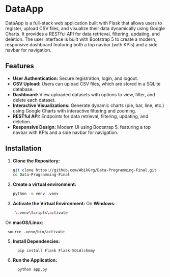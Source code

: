 # DataApp

DataApp is a full-stack web application built with Flask that allows users to register, upload CSV files, and visualize their data dynamically using Google Charts. It provides a RESTful API for data retrieval, filtering, updating, and deletion. The user interface is built with Bootstrap 5 to create a modern, responsive dashboard featuring both a top navbar (with KPIs) and a side navbar for navigation.

## Features

- **User Authentication:** Secure registration, login, and logout.
- **CSV Upload:** Users can upload CSV files, which are stored in a SQLite database.
- **Dashboard:** View uploaded datasets with options to view, filter, and delete each dataset.
- **Interactive Visualizations:** Generate dynamic charts (pie, bar, line, etc.) using Google Charts with interactive filtering and zooming.
- **RESTful API:** Endpoints for data retrieval, filtering, updating, and deletion.
- **Responsive Design:** Modern UI using Bootstrap 5, featuring a top navbar with KPIs and a side navbar for navigation.

## Installation

1. **Clone the Repository:**

   ```bash
   git clone https://github.com/AbikGrg/Data-Programming-Final.git
   cd Data-Programming-Final

2. **Create a virtual environment:**
   ```bash
   python -m venv .venv
   
3. **Activate the Virtual Environment:**
     On **Windows**:
      ```bash
      .\.venv\Scripts\activate
 
 On **macOS/Linux**: 
 
     source .venv/bin/activate

5. **Install Dependencies:**
   
         pip install Flask Flask-SQLAlchemy

7. **Run the Application:**

         python app.py
 
